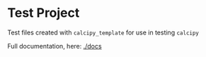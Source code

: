 # Test Project

Test files created with `calcipy_template` for use in testing `calcipy`

Full documentation, here: [./docs](./docs)

<!-- FIXME: Actually delete the git directory... Causes issues if files aren't committed and not necessary on AppVeyor? -->
